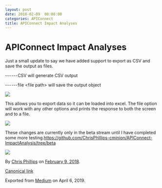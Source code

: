 ```yaml
---
layout: post
date: 2018-02-09  00:00:00
categories: APIConnect
title: APIConnect Impact Analyses
---
```

# APIConnect Impact Analyses 

Just a small update to say we have added support to export as CSV and
save the output as files.

--- --- CSV will generate CSV output

--- --- file \<file path\> will save the output object



![](https://cdn-images-1.medium.com/max/2560/1*5yiFhO0Mf1F68L161rqxoA.png)



This allows you to export data so it can be loaded into excel. The file
option will work with any other options and prints the response to both
the screen and to a file.



![](https://cdn-images-1.medium.com/max/1200/1*tLOLOr-Lv78zWN3Q0iHr5A.png)



These changes are currently only in the beta stream until I have
completed some more
testing.<https://github.com/ChrisPhillips-cminion/APIConnect-ImpactAnalysis/tree/beta>

![](https://cdn-images-1.medium.com/max/800/1*bGH85zFq1_KNyZg3NF9AjA.png)





By [Chris Phillips](https://medium.com/@cminion) on
[February 9, 2018](https://medium.com/p/cc3bcb86f27a).

[Canonical
link](https://medium.com/@cminion/apiconnect-impact-analyses-cc3bcb86f27a)

Exported from [Medium](https://medium.com) on April 6, 2019.
